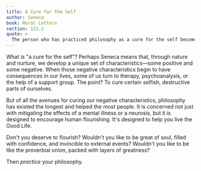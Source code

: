 ```yaml
---
title: A Cure for the Self
author: Seneca
book: Moral Letters
section: 111.2
quote: >
  The person who has practiced philosophy as a cure for the self becomes great of soul, filled with confidence, invincible—and greater as you draw near.
---
```


What is "a cure for the self"? Perhaps Seneca means that, through nature and nurture, we develop a unique set of characteristics—some positive and some negative. When those negative characteristics begin to have consequences in our lives, some of us turn to therapy, psychoanalysis, or the help of a support group. The point? To cure certain selfish, destructive parts of ourselves.

But of all the avenues for curing our negative characteristics, philosophy has existed the longest and helped the most people. It is concerned not just with mitigating the effects of a mental illness or a neurosis, but it is designed to encourage human flourishing. It's designed to help you live the Good Life.

Don't you deserve to flourish? Wouldn't you like to be great of soul, filled with confidence, and invincible to external events? Wouldn't you like to be like the proverbial onion, packed with layers of greatness?

Then _practice_ your philosophy.
